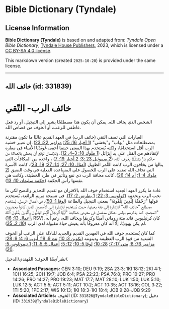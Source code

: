 # Bible Dictionary (Tyndale)

## License Information

**Bible Dictionary (Tyndale)** is based on and adapted from: _Tyndale Open Bible Dictionary_, [Tyndale House Publishers](https://tyndaleopenresources.com/), 2023, which is licensed under a [CC BY-SA 4.0 license](https://creativecommons.org/licenses/by-sa/4.0/legalcode.en).

This markdown version (created `2025-10-20`) is provided under the same license.



--------------------------------

## خائف الله (id: 331839)

خائف الرب\- التّقي
==================

الشخص الذي يخاف الله. يمكن أن يكون هذا مصطلحًا يشير إلى التبجيل، أو رد فعل عاطفي للرعب، أو الخوف من قصاص الله.

العبارات التي تصف التقي (خائف الرب) في العهد القديم غالبًا ما تكون مقترنة بمصطلحات مثل "يهاب" و"يخشى" ([1 أخبار 16: 25؛](https://ref.ly/1Chr16:25) [مزامير 22: 23](https://ref.ly/Ps22:23)). إن تعبير خشية الرب أقل استخدامًا، ولكنه يُستخدم بهذا المعنى حينما أخفى عُوبَدْيَا الأنبياء في مغارة لإنقاذهم من القتل على يد إِيزَابَل ([1 ملوك 18: 3–4، 12](https://ref.ly/1Kgs18:3-1Kgs18:4)). وللإنسان توقع أن يحظى بالعدالة من حاكم بَارٌّ يَتَسَلَّطُ بِخَوْفِ ٱللهِ، ([2 صموئيل 23 :3؛](https://ref.ly/2Sam23:3) [2 أخبار 19: 7](https://ref.ly/2Chr19:7)) ، واحدة من المكافأت التي ينالها من يخافون الرب كانت العُّمر الطويل ([أمثال 10: 27؛](https://ref.ly/Prov10:27) [14: 27؛](https://ref.ly/Prov14:27) [19: 23](https://ref.ly/Prov19:23)). كانت الأسرة التي تخاف الله تعتمد على الرب للحصول على المساعدة الفعلية في وقت الضيق ([2 ملوك 4: 1؛](https://ref.ly/2Kgs4:1) [أم 14: 26](https://ref.ly/Prov14:26)). كانت مخافة الرب ذي نفع وتأثير في طرد الخطيئة، وكانت هي نفسها رأس الحكمة ([حكمة سليمان 10: 13](https://ref.ly/Wis10:13)).

عادة ما يكرر العهد الجديد استخدام خوف الله بالاقتران مع تقديم التحذير والنصح لكي ما نحب الرب ونخدمه ([كولوسي 3: 22؛](https://ref.ly/Col3:22) [1 بطرس 2: 17](https://ref.ly/1Pet2:17)). في تسبحة مريم الرائعة، يُستخدم قولها "رَحْمَتُهُ لِلَّذِينَ يَتَّقُونَهُ" بمعنى التبجيل والطاعة ([لوقا 1: 50](https://ref.ly/Luke1:50)). في أعمال الرسل، يُستخدم مصطلح "خائف الله" للإشارة إلى فئة بعينها، حيث يُستخدم للإشارة إلى الأمميين الذين كانوا يحضرون المجمع. كما يذكرهم بولس بشكل منفصل في معرض خطابه: "أَيُّهَا ٱلرِّجَالُ ٱلْإِسْرَائِيلِيُّونَ وَٱلَّذِينَ يَتَّقُونَ ٱللهَ" ([أعمال 13: 16،](https://ref.ly/Acts13:16) RSV). كان كرنيليوس قائد مئة روماني أمينًا وكريمًا ويخاف الله، رغم أنه لم يكن يهوديًا، إلّا أنه كان معروفًا بأنه يعيش حياة مقبولة لدى الرب ([10: 2، 35](https://ref.ly/Acts10:2)).

كما كان يُستخدم خوف الله في العهدين القديم والجديد للدلالة على الرعب أو الخوف الشديد من قوة الرب العظيمة ودينونته ([تكوين 3: 10؛](https://ref.ly/Gen3:10) [تث 9: 19؛ أيوب 6: 4؛ 9: 28؛](https://ref.ly/Deut9:19)[مزامير 76: 8؛](https://ref.ly/Ps76:8) [متى 17: 7؛](https://ref.ly/Matt17:7) [28: 10؛](https://ref.ly/Matt28:10) [لوقا 5: 10؛](https://ref.ly/Luke5:10) [12: 5؛](https://ref.ly/Luke12:5) [أعمال 5: 5، 11؛](https://ref.ly/Acts5:5) [1 تيموثاوس 5: 20](https://ref.ly/1Tim5:20)).

*انظر أيضًا* الخوف؛ المُهتدي/الدخيل.

* **Associated Passages:** GEN 3:10; DEU 9:19; 2SA 23:3; 1KI 18:12; 2KI 4:1; 1CH 16:25; 2CH 19:7; JOB 6:4; PSA 22:23; PSA 76:8; PRO 10:27; PRO 14:26; PRO 14:27; PRO 19:23; MAT 17:7; MAT 28:10; LUK 1:50; LUK 5:10; LUK 12:5; ACT 5:5; ACT 5:11; ACT 10:2; ACT 10:35; ACT 13:16; COL 3:22; 1TI 5:20; 1PE 2:17; WIS 10:13; 1KI 18:3–1KI 18:4; JOB 9:28–JOB 9:29
* **Associated Articles:** الخوف (ID: `331826@TyndaleBibleDictionary`); دخيل (ID: `331939@TyndaleBibleDictionary`)

